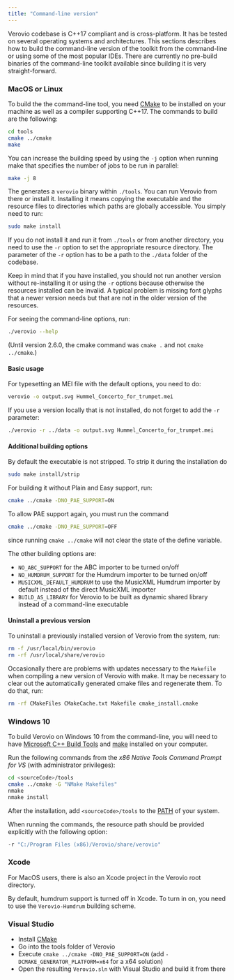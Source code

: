 ```yaml
---
title: "Command-line version"
---
```


Verovio codebase is C++17 compliant and is cross-platform. It has be tested on several operating systems and architectures. This sections describes how to build the command-line version of the toolkit from the command-line or using some of the most popular IDEs. There are currently no pre-build binaries of the command-line toolkit available since building it is very straight-forward.

### MacOS or Linux

To build the the command-line tool, you need [CMake](https://cmake.org) to be installed on your machine as well as a compiler supporting C++17. The commands to build are the following:

```bash
cd tools
cmake ../cmake
make
```

You can increase the building speed by using the `-j` option when running make that specifies the number of jobs to be run in parallel:

```bash
make -j 8
```

The generates a `verovio` binary within `./tools`. You can run Verovio from there or install it. Installing it means copying the executable and the resource files to directories which paths are globally accessible. You simply need to run:

```bash
sudo make install
```

If you do not install it and run it from `./tools` or from another directory, you need to use the `-r` option to set the appropriate resource directory. The parameter of the `-r` option has to be a path to the `./data` folder of the codebase.

Keep in mind that if you have installed, you should not run another version without re-installing it or using the `-r` options because otherwise the resources installed can be invalid. A typical problem is missing font glyphs that a newer version needs but that are not in the older version of the resources.

For seeing the command-line options, run:

```bash
./verovio --help
```

(Until version 2.6.0, the cmake command was `cmake .` and not `cmake ../cmake`.)

#### Basic usage

For typesetting an MEI file with the default options, you need to do:

```bash
verovio -o output.svg Hummel_Concerto_for_trumpet.mei
```

If you use a version locally that is not installed, do not forget to add the `-r` parameter:

```bash
./verovio -r ../data -o output.svg Hummel_Concerto_for_trumpet.mei
```

#### Additional building options

By default the executable is not stripped. To strip it during the installation do

```bash
sudo make install/strip
```

For building it without Plain and Easy support, run:

```bash
cmake ../cmake -DNO_PAE_SUPPORT=ON
```

To allow PAE support again, you must run the command

```bash
cmake ../cmake -DNO_PAE_SUPPORT=OFF
```

since running `cmake ../cmake` will not clear the state of the define variable.

The other building options are:

* `NO_ABC_SUPPORT` for the ABC importer to be turned on/off
* `NO_HUMDRUM_SUPPORT` for the Humdrum importer to be turned on/off
* `MUSICXML_DEFAULT_HUMDRUM` to use the MusicXML Humdrum importer by default instead of the direct MusicXML importer
* `BUILD_AS_LIBRARY` for Verovio to be built as dynamic shared library instead of a command-line executable

#### Uninstall a previous version

To uninstall a previously installed version of Verovio from the system, run:

```bash
rm -f /usr/local/bin/verovio
rm -rf /usr/local/share/verovio
```

Occasionally there are problems with updates necessary to the `Makefile` when compiling a new version of Verovio with make. It may be necessary to clear out the automatically generated cmake files and regenerate them. To do that, run:

```bash
rm -rf CMakeFiles CMakeCache.txt Makefile cmake_install.cmake
```

### Windows 10

To build Verovio on Windows 10 from the command-line, you will need to have [Microsoft C++ Build Tools](https://visualstudio.microsoft.com/visual-cpp-build-tools) and [make](https://sourceforge.net/projects/gnuwin32/) installed on your computer.

Run the following commands from the _x86 Native Tools Command Prompt for VS_ (with administrator privileges):

```bash
cd <sourceCode>/tools 
cmake ../cmake -G "NMake Makefiles"
nmake
nmake install
```

After the installation, add `<sourceCode>/tools` to the [PATH](https://www.architectryan.com/2018/03/17/add-to-the-path-on-windows-10/) of your system.

When running the commands, the resource path should be provided explicitly with the following option: 

```bash
-r "C:/Program Files (x86)/Verovio/share/verovio"
```

### Xcode

For MacOS users, there is also an Xcode project in the Verovio root directory. 

By default, humdrum support is turned off in Xcode. To turn in on, you need to use the `Verovio-Humdrum` building scheme.

### Visual Studio

* Install [CMake](https://cmake.org)
* Go into the tools folder of Verovio
* Execute `cmake ../cmake -DNO_PAE_SUPPORT=ON` (add `-DCMAKE_GENERATOR_PLATFORM=x64` for a x64 solution)
* Open the resulting `Verovio.sln` with Visual Studio and build it from there

